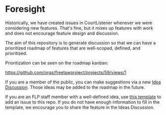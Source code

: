 # Foresight

Historically, we have created issues in CourtListener whenever we were considering new features. 
That's fine, but it mixes up features with work and does not encourage feature design and 
discussion. 

The aim of this repository is to generate discussion so that we can have a prioritized roadmap of features that are well-scoped, defined, and prioritized.

Prioritization can be seen on the roadmap kanban:

https://github.com/orgs/freelawproject/projects/59/views/1

If you are a member of the public, you can make suggestions via a new [Idea Discussion](https://github.com/freelawproject/feature-foresight/discussions/categories/ideas). Those ideas may be added to the roadmap in the future.

If you are an FLP staff member with a well-defined idea, use [this template][t] to add an issue to this repo. If you do not have enough information to fill in the template, we encourage you to share the feature in the Ideas Discussion.

[t]: https://github.com/freelawproject/foresight/issues/new?assignees=&labels=&projects=&template=feature-request.md&title=%5BNew+Feature+%7C+Enhancement%5D%3A+Make+the+sky+bluer
